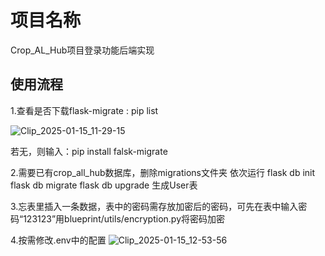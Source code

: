 # 项目名称
Crop_AL_Hub项目登录功能后端实现


## **使用流程**
1.查看是否下载flask-migrate : pip list

![Clip_2025-01-15_11-29-15](https://github.com/user-attachments/assets/f5b45e09-c6be-48b0-bb9d-78cbcec0a23c)

若无，则输入：pip install falsk-migrate

2.需要已有crop_all_hub数据库，删除migrations文件夹
依次运行
flask db init
flask db migrate
flask db upgrade
生成User表

3.忘表里插入一条数据，表中的密码需存放加密后的密码，可先在表中输入密码“123123”用blueprint/utils/encryption.py将密码加密

4.按需修改.env中的配置
![Clip_2025-01-15_12-53-56](https://github.com/user-attachments/assets/1cab8a33-f2cf-42e1-8de2-1e471eb66a4a)
